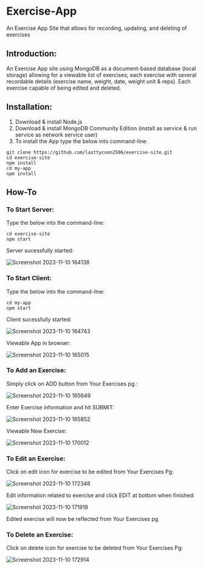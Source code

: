 # Exercise-App
An Exercise App Site that allows for recording, updating, and deleting of exercises 

## Introduction:
An Exercise App site using MongoDB as a document-based database (local storage) allowing for a viewable list of exercises; each exercise with several recordable details (exercise name, weight, date, weight unit & reps). Each exercise capable of being edited and deleted.

## Installation:
1) Download & install Node.js
2) Download & install MongoDB Community Edition (install as service & run service as network service user)
3) To install the App type the below into command-line:
```
git clone https://github.com/lasttycoon2506/exercise-site.git
cd exercise-site
npm install
cd my-app
npm install

```
## How-To
  ### To Start Server:
  Type the below into the command-line:
  ```
  cd exercise-site
  npm start
  ```
  Server sucessfully started:
  
  ![Screenshot 2023-11-10 164138](https://github.com/lasttycoon2506/exercise-site/assets/114425878/3ed95d6f-1f76-49e4-84c8-7172c52ad805)
  

  ### To Start Client:
  Type the below into the command-line:
  ```
  cd my-app
  npm start
  ```

  Client sucessfully started:
  
  ![Screenshot 2023-11-10 164743](https://github.com/lasttycoon2506/exercise-site/assets/114425878/e90018d1-6560-4a2d-b125-59806fa6c701)
  
  Viewable App in browser:

  ![Screenshot 2023-11-10 165015](https://github.com/lasttycoon2506/exercise-site/assets/114425878/996dcc23-505d-4433-9800-152258a4da61)

  

  ### To Add an Exercise:
  Simply click on ADD button from Your Exercises pg.:

  ![Screenshot 2023-11-10 165649](https://github.com/lasttycoon2506/exercise-site/assets/114425878/031d59c4-f9e1-40ae-bc12-9748624a5ac8)

  Enter Exercise information and hit SUBMIT:

  ![Screenshot 2023-11-10 165852](https://github.com/lasttycoon2506/exercise-site/assets/114425878/5b7b5878-b710-4be8-b398-55b757a4afe9)

  Viewable New Exercise:

  ![Screenshot 2023-11-10 170012](https://github.com/lasttycoon2506/exercise-site/assets/114425878/8fdec9ed-b2a6-4a12-9d7f-f4c769cc926e)

  

  ### To Edit an Exercise:
  Click on edit icon for exercise to be edited from Your Exercises Pg:

  ![Screenshot 2023-11-10 172348](https://github.com/lasttycoon2506/exercise-site/assets/114425878/29a2d11b-5c6d-4aec-ac15-fd636a71e52e)

  Edit information related to exercise and click EDIT at bottom when finished:

  ![Screenshot 2023-11-10 171918](https://github.com/lasttycoon2506/exercise-site/assets/114425878/2b15ecf5-96f8-4dda-b9b9-17a7db8d8306)

  Edited exercise will now be reflected from Your Exercises pg



  ### To Delete an Exercise:
  Click on delete icon for exercise to be deleted from Your Exercises Pg:

  ![Screenshot 2023-11-10 172914](https://github.com/lasttycoon2506/exercise-site/assets/114425878/708486da-d2c9-4960-886d-13ccaa9e2c81)






  

